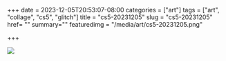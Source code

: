 +++
date = 2023-12-05T20:53:07-08:00
categories = ["art"]
tags = ["art", "collage", "cs5", "glitch"]
title = "cs5-20231205"
slug = "cs5-20231205"
href= ""
summary=""
featuredimg = "/media/art/cs5-20231205.png"

+++

<img src="/media/art/cs5-20231205.png" />
